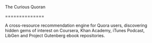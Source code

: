 The Curious Quoran

==============

A cross-resource recommendation engine for Quora users, discovering hidden gems of interest on Coursera, Khan Academy, iTunes Podcast, LibGen and Project Gutenberg ebook repositories.


